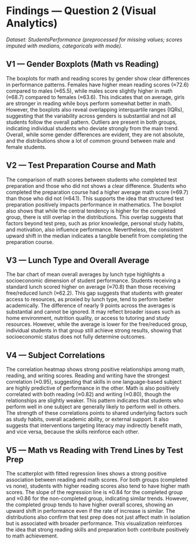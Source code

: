 # Findings — Question 2 (Visual Analytics)

_Dataset: StudentsPerformance (preprocessed for missing values; scores imputed with medians, categoricals with mode)._ 

## V1 — Gender Boxplots (Math vs Reading)
The boxplots for math and reading scores by gender show clear differences in performance patterns. Females have higher mean reading scores (≈72.6) compared to males (≈65.5), while males score slightly higher in math (≈68.7) compared to females (≈63.6). This indicates that on average, girls are stronger in reading while boys perform somewhat better in math. However, the boxplots also reveal overlapping interquartile ranges (IQRs), suggesting that the variability across genders is substantial and not all students follow the overall pattern. Outliers are present in both groups, indicating individual students who deviate strongly from the main trend. Overall, while some gender differences are evident, they are not absolute, and the distributions show a lot of common ground between male and female students.

## V2 — Test Preparation Course and Math
The comparison of math scores between students who completed test preparation and those who did not shows a clear difference. Students who completed the preparation course had a higher average math score (≈69.7) than those who did not (≈64.1). This supports the idea that structured test preparation positively impacts performance in mathematics. The boxplot also shows that while the central tendency is higher for the completed group, there is still overlap in the distributions. This overlap suggests that factors beyond test prep, such as prior knowledge, personal study habits, and motivation, also influence performance. Nevertheless, the consistent upward shift in the median indicates a tangible benefit from completing the preparation course.

## V3 — Lunch Type and Overall Average
The bar chart of mean overall averages by lunch type highlights a socioeconomic dimension of student performance. Students receiving a standard lunch scored higher on average (≈70.8) than those receiving free/reduced lunch (≈62.2). This gap suggests that students with greater access to resources, as proxied by lunch type, tend to perform better academically. The difference of nearly 9 points across the averages is substantial and cannot be ignored. It may reflect broader issues such as home environment, nutrition quality, or access to tutoring and study resources. However, while the average is lower for the free/reduced group, individual students in that group still achieve strong results, showing that socioeconomic status does not fully determine outcomes.

## V4 — Subject Correlations
The correlation heatmap shows strong positive relationships among math, reading, and writing scores. Reading and writing have the strongest correlation (≈0.95), suggesting that skills in one language-based subject are highly predictive of performance in the other. Math is also positively correlated with both reading (≈0.82) and writing (≈0.80), though the relationships are slightly weaker. This pattern indicates that students who perform well in one subject are generally likely to perform well in others. The strength of these correlations points to shared underlying factors such as study habits, overall academic ability, or external support. It also suggests that interventions targeting literacy may indirectly benefit math, and vice versa, because the skills reinforce each other.

## V5 — Math vs Reading with Trend Lines by Test Prep
The scatterplot with fitted regression lines shows a strong positive association between reading and math scores. For both groups (completed vs none), students with higher reading scores also tend to have higher math scores. The slope of the regression line is ≈0.84 for the completed group and ≈0.86 for the non-completed group, indicating similar trends. However, the completed group tends to have higher overall scores, showing an upward shift in performance even if the rate of increase is similar. The distributions also confirm that test prep does not just affect math in isolation but is associated with broader performance. This visualization reinforces the idea that strong reading skills and preparation both contribute positively to math achievement.

